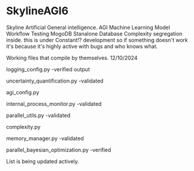 # SkylineAGI6
Skyline Artificial General intelligence. AGI Machine Learning Model
Workflow Testing
MogoDB Stanalone Database
Complexity segregation inside.
this is under Constant!? development so if something doesn't 
work it's because it's highly active with bugs and who knows what.

Working files that compile by themselves.
12/10/2024

logging_config.py -verified output

uncertainty_quantification.py -validated

agi_config.py

internal_process_monitor.py -validated

parallel_utils.py -validated

complexity.py

memory_manager.py -validated

parallel_bayesian_optimization.py -verified

List is being updated actively.
